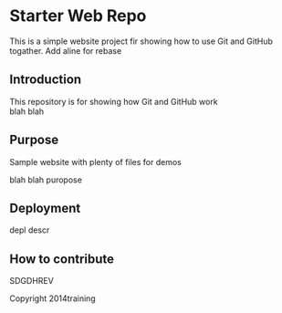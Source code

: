 # Starter Web Repo

This is a simple website project fir showing how to use Git and GitHub togather.
Add aline for rebase
## Introduction 

This repository is for showing how Git and GitHub work  
blah blah 

## Purpose

Sample website with plenty of files for demos

blah blah puropose

## Deployment


depl descr

## How to contribute


SDGDHREV


Copyright 2014training